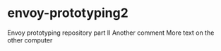 # envoy-prototyping2
Envoy prototyping repository part II
Another comment
More text on the other computer
